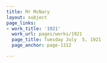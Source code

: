 ```yaml
---
title: Mr McNary
layout: subject
page_links:
- work_title: '1921'
  work_url: pages/works/1921
  page_title: Tuesday July  5, 1921
  page_anchor: page-1312

---
```

